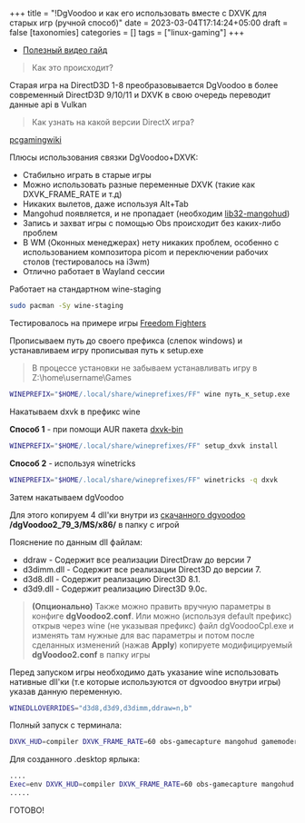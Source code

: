 +++
title = "!DgVoodoo и как его использовать вместе с DXVK для старых игр (ручной способ)"
date = 2023-03-04T17:14:24+05:00
draft = false
[taxonomies]
categories = []
tags = ["linux-gaming"]
+++

- [Полезный видео гайд](https://www.youtube.com/watch?v=XxqvRO2AMyU)

> Как это происходит?

Старая игра на DirectD3D 1-8 преобразовывается DgVoodoo в более современный DirectD3D 9/10/11 и DXVK в свою очередь переводит данные api в Vulkan

> Как узнать на какой версии DirectX игра?

[pcgamingwiki](https://www.pcgamingwiki.com/wiki/Home)

Плюсы использования связки DgVoodoo+DXVK:

- Стабильно играть в старые игры
- Можно использовать разные переменные DXVK (такие как DXVK_FRAME_RATE и т.д)
- Никаких вылетов, даже используя Alt+Tab
- Mangohud появляется, и не пропадает (необходим [lib32-mangohud](https://aur.archlinux.org/packages/lib32-mangohud))
- Запись и захват игры с помощью Obs происходит без каких-либо проблем
- В WM (Оконных менеджерах) нету никаких проблем, особенно с использованием композитора picom и переключении рабочих столов (тестировалось на i3wm)
- Отлично работает в Wayland сессии

Работает на стандартном wine-staging

```bash
sudo pacman -Sy wine-staging
```

Тестировалось на примере игры [Freedom Fighters](https://www.pcgamingwiki.com/wiki/Freedom_Fighters)

Прописываем путь до своего префикса (слепок windows) и устанавливаем игру прописывая путь к setup.exe

> В процессе установки не забываем устанавливать игру в Z:\home\username\Games

```bash
WINEPREFIX="$HOME/.local/share/wineprefixes/FF" wine путь_к_setup.exe
```

Накатываем dxvk в префикс wine

**Способ 1** - при помощи AUR пакета [dxvk-bin](https://aur.archlinux.org/packages/dxvk-bin)

```bash
WINEPREFIX="$HOME/.local/share/wineprefixes/FF" setup_dxvk install
```

**Способ 2** - используя winetricks

```bash
WINEPREFIX="$HOME/.local/share/wineprefixes/FF" winetricks -q dxvk
```

Затем накатываем dgVoodoo

Для этого копируем 4 dll'ки внутри из [скачанного dgvoodoo](http://dege.freeweb.hu/dgVoodoo2/dgVoodoo2/) **/dgVoodoo2_79_3/MS/x86/** в папку с игрой

Пояснение по данным dll файлам:

- ddraw - Содержит все реализации DirectDraw до версии 7
- d3dimm.dll - Содержит все реализации Direct3D до версии 7.
- d3d8.dll - Содержит реализацию Direct3D 8.1.
- d3d9.dll - Содержит реализацию Direct3D 9.0c.

> **(Опционально)** Также можно править вручную параметры в конфиге **dgVoodoo2.conf**.
> Или можно (используя default префикс) открыв через wine (не указывая префикс) файл dgVoodooCpl.exe и изменять там нужные для вас параметры и потом после сделанных изменений (нажав **Apply**) копируете модифицируемый **dgVoodoo2.conf** в папку игры

Перед запуском игры необходимо дать указание wine использовать нативные dll'ки (т.е которые используются от dgvoodoo внутри игры) указав данную переменную.

```bash
WINEDLLOVERRIDES="d3d8,d3d9,d3dimm,ddraw=n,b"
```

Полный запуск с терминала:

```bash
DXVK_HUD=compiler DXVK_FRAME_RATE=60 obs-gamecapture mangohud gamemoderun WINEDLLOVERRIDES="d3d8,d3d9,d3dimm,ddraw=n,b" WINEPREFIX="$HOME/.local/share/wineprefixes/FF" wine $HOME/.local/share/wineprefixes/FF/drive_c/users/Public/Desktop/Freedom\ Fighters.lnk
```

Для созданного .desktop ярлыка:

```bash
....
Exec=env DXVK_HUD=compiler DXVK_FRAME_RATE=60 obs-gamecapture mangohud gamemoderun WINEDLLOVERRIDES="d3d8,d3d9,d3dimm,ddraw=n,b" WINEPREFIX="/home/anix/.local/share/wineprefixes/FF" wine C:\\\\users\\\\Public\\\\Desktop\\\\Freedom\\ Fighters.lnk
.....
```

ГОТОВО!
